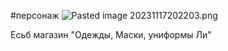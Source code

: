 \#персонаж 
![Pasted image 20231117202203.png](..\..\..\img\Pasted%20image%2020231117202203.png)

Есьб магазин "Одежды, Маски, униформы Ли"
